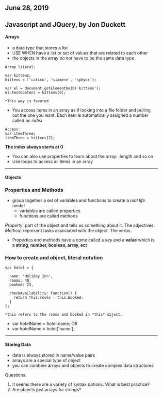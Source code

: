 ## June 28, 2019

## Javascript and JQuery, by Jon Duckett

#### Arrays
- a data type that stores a list
- USE WHEN have a list or set of values that are related to each other
- the objects in the array *do not* have to be the same data type
```
Array literal:

var kittens;
kittens = ['calico', 'siamese', 'sphynx'];

var el = document.getElementbyID('kittens');
el.textContent = kittens[0];

*This way is favored
```
- You access items in an array as if looking into a file folder and pulling out the one you want. Each item is automatically assigned a number called an *index*

```
Access:
var itemThree;
itemThree = kittens[2];
```

**The index always starts at 0**

- You can also use properties to learn about the array: .length and so on
- Use loops to access all items in an array

--------------------------------------------------

#### Objects

### Properties and Methods
- group together a set of variables and functions to create a *real life* model
  - variables are called properties
  - functions are called methods

*Property*: part of the object and tells us something about it. The adjectives.
*Method*: represent tasks associated with the object. The verbs.

- Properties and methods have a *name* called a *key* and a **value** which is a **string, number, boolean, array, ect**

### How to create and object, literal notation

```
var hotel = {

  name: 'Holiday Inn',
  rooms: 40, 
  booked: 23,

  checkAvailability: function() {
    return this.rooms - this.booked;
  }
};

*this refers to the rooms and booked in *this* object.
```
- var hotelName = hotel.name;
OR
- var hotelName = hotel['name'];

--------------------------------------------------

#### Storing Data
- data is always stored in name/value pairs
- arrays are a special type of object
- you can combine arrays and objects to create complex data structures


Questions:
1. It seems there are a variety of syntax options. What is best practice?
2. Are objects just arrays for strings?
